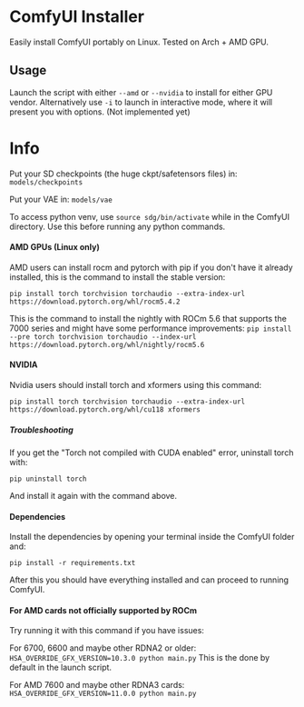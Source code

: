 # ComfyUI Installer
Easily install ComfyUI portably on Linux.
Tested on Arch + AMD GPU.


## Usage
Launch the script with either `--amd` or `--nvidia` to install for either GPU vendor.
Alternatively use `-i` to launch in interactive mode, where it will present you with options. (Not implemented yet)


# Info
Put your SD checkpoints (the huge ckpt/safetensors files) in: `models/checkpoints`

Put your VAE in: `models/vae`

To access python venv, use `source sdg/bin/activate` while in the ComfyUI directory.
Use this before running any python commands.


#### AMD GPUs (Linux only)
AMD users can install rocm and pytorch with pip if you don't have it already installed, this is the command to install the stable version:

```pip install torch torchvision torchaudio --extra-index-url https://download.pytorch.org/whl/rocm5.4.2```

This is the command to install the nightly with ROCm 5.6 that supports the 7000 series and might have some performance improvements:
```pip install --pre torch torchvision torchaudio --index-url https://download.pytorch.org/whl/nightly/rocm5.6```


#### NVIDIA
Nvidia users should install torch and xformers using this command:

```pip install torch torchvision torchaudio --extra-index-url https://download.pytorch.org/whl/cu118 xformers```


##### Troubleshooting
If you get the "Torch not compiled with CUDA enabled" error, uninstall torch with:

```pip uninstall torch```

And install it again with the command above.


#### Dependencies
Install the dependencies by opening your terminal inside the ComfyUI folder and:

```pip install -r requirements.txt```

After this you should have everything installed and can proceed to running ComfyUI.


#### For AMD cards not officially supported by ROCm

Try running it with this command if you have issues:

For 6700, 6600 and maybe other RDNA2 or older: ```HSA_OVERRIDE_GFX_VERSION=10.3.0 python main.py```
This is the done by default in the launch script.

For AMD 7600 and maybe other RDNA3 cards: ```HSA_OVERRIDE_GFX_VERSION=11.0.0 python main.py```
